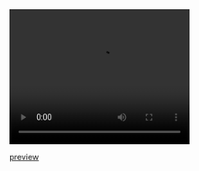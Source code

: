 <video width="320" height="240" controls>
  <source src="https://streamable.com/3zpfje" type="video/mp4">
</video>

[preview](https://streamable.com/3zpfje)
